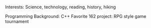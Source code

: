 Interests:
Science, technology, reading, history, hiking

Programming Background:
C++
Favorite 162 project: RPG style game tournament
